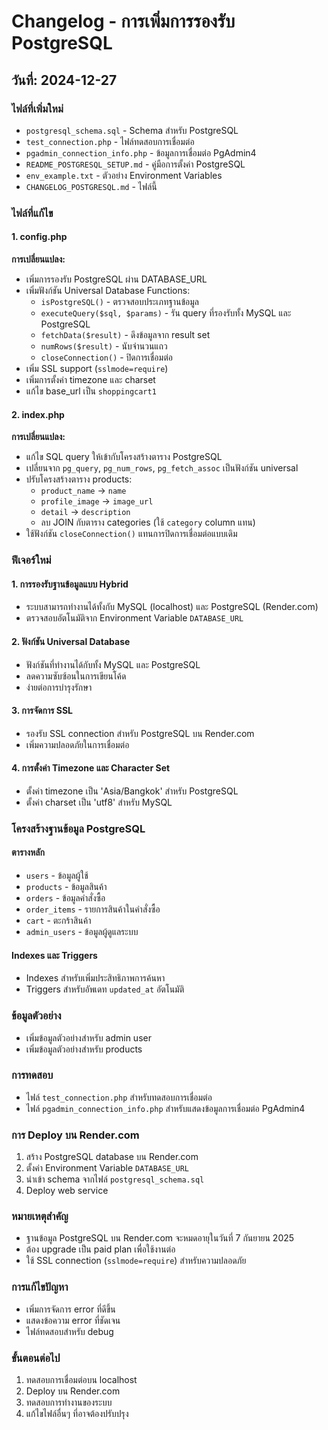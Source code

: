 # Changelog - การเพิ่มการรองรับ PostgreSQL

## วันที่: 2024-12-27

### ไฟล์ที่เพิ่มใหม่
- `postgresql_schema.sql` - Schema สำหรับ PostgreSQL
- `test_connection.php` - ไฟล์ทดสอบการเชื่อมต่อ
- `pgadmin_connection_info.php` - ข้อมูลการเชื่อมต่อ PgAdmin4
- `README_POSTGRESQL_SETUP.md` - คู่มือการตั้งค่า PostgreSQL
- `env_example.txt` - ตัวอย่าง Environment Variables
- `CHANGELOG_POSTGRESQL.md` - ไฟล์นี้

### ไฟล์ที่แก้ไข

#### 1. config.php
**การเปลี่ยนแปลง:**
- เพิ่มการรองรับ PostgreSQL ผ่าน DATABASE_URL
- เพิ่มฟังก์ชัน Universal Database Functions:
  - `isPostgreSQL()` - ตรวจสอบประเภทฐานข้อมูล
  - `executeQuery($sql, $params)` - รัน query ที่รองรับทั้ง MySQL และ PostgreSQL
  - `fetchData($result)` - ดึงข้อมูลจาก result set
  - `numRows($result)` - นับจำนวนแถว
  - `closeConnection()` - ปิดการเชื่อมต่อ
- เพิ่ม SSL support (`sslmode=require`)
- เพิ่มการตั้งค่า timezone และ charset
- แก้ไข base_url เป็น `shoppingcart1`

#### 2. index.php
**การเปลี่ยนแปลง:**
- แก้ไข SQL query ให้เข้ากับโครงสร้างตาราง PostgreSQL
- เปลี่ยนจาก `pg_query`, `pg_num_rows`, `pg_fetch_assoc` เป็นฟังก์ชัน universal
- ปรับโครงสร้างตาราง products:
  - `product_name` → `name`
  - `profile_image` → `image_url`
  - `detail` → `description`
  - ลบ JOIN กับตาราง categories (ใช้ `category` column แทน)
- ใช้ฟังก์ชัน `closeConnection()` แทนการปิดการเชื่อมต่อแบบเดิม

### ฟีเจอร์ใหม่

#### 1. การรองรับฐานข้อมูลแบบ Hybrid
- ระบบสามารถทำงานได้ทั้งกับ MySQL (localhost) และ PostgreSQL (Render.com)
- ตรวจสอบอัตโนมัติจาก Environment Variable `DATABASE_URL`

#### 2. ฟังก์ชัน Universal Database
- ฟังก์ชันที่ทำงานได้กับทั้ง MySQL และ PostgreSQL
- ลดความซับซ้อนในการเขียนโค้ด
- ง่ายต่อการบำรุงรักษา

#### 3. การจัดการ SSL
- รองรับ SSL connection สำหรับ PostgreSQL บน Render.com
- เพิ่มความปลอดภัยในการเชื่อมต่อ

#### 4. การตั้งค่า Timezone และ Character Set
- ตั้งค่า timezone เป็น 'Asia/Bangkok' สำหรับ PostgreSQL
- ตั้งค่า charset เป็น 'utf8' สำหรับ MySQL

### โครงสร้างฐานข้อมูล PostgreSQL

#### ตารางหลัก
- `users` - ข้อมูลผู้ใช้
- `products` - ข้อมูลสินค้า
- `orders` - ข้อมูลคำสั่งซื้อ
- `order_items` - รายการสินค้าในคำสั่งซื้อ
- `cart` - ตะกร้าสินค้า
- `admin_users` - ข้อมูลผู้ดูแลระบบ

#### Indexes และ Triggers
- Indexes สำหรับเพิ่มประสิทธิภาพการค้นหา
- Triggers สำหรับอัพเดท `updated_at` อัตโนมัติ

### ข้อมูลตัวอย่าง
- เพิ่มข้อมูลตัวอย่างสำหรับ admin user
- เพิ่มข้อมูลตัวอย่างสำหรับ products

### การทดสอบ
- ไฟล์ `test_connection.php` สำหรับทดสอบการเชื่อมต่อ
- ไฟล์ `pgadmin_connection_info.php` สำหรับแสดงข้อมูลการเชื่อมต่อ PgAdmin4

### การ Deploy บน Render.com
1. สร้าง PostgreSQL database บน Render.com
2. ตั้งค่า Environment Variable `DATABASE_URL`
3. นำเข้า schema จากไฟล์ `postgresql_schema.sql`
4. Deploy web service

### หมายเหตุสำคัญ
- ฐานข้อมูล PostgreSQL บน Render.com จะหมดอายุในวันที่ 7 กันยายน 2025
- ต้อง upgrade เป็น paid plan เพื่อใช้งานต่อ
- ใช้ SSL connection (`sslmode=require`) สำหรับความปลอดภัย

### การแก้ไขปัญหา
- เพิ่มการจัดการ error ที่ดีขึ้น
- แสดงข้อความ error ที่ชัดเจน
- ไฟล์ทดสอบสำหรับ debug

### ขั้นตอนต่อไป
1. ทดสอบการเชื่อมต่อบน localhost
2. Deploy บน Render.com
3. ทดสอบการทำงานของระบบ
4. แก้ไขไฟล์อื่นๆ ที่อาจต้องปรับปรุง

